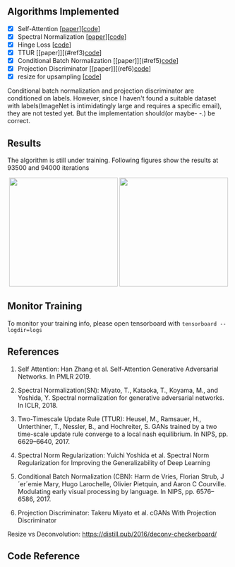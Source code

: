 ## Algorithms Implemented

- [x] Self-Attention                    [[paper](#ref1)][[code](https://github.com/xlnwel/cv/blob/38d5e7a4874538cf3809127c126735265f4a2129/basic_model/layer.py#L418)]
- [x] Spectral Normalization            [[paper](#ref2)][[code](https://github.com/xlnwel/cv/blob/38d5e7a4874538cf3809127c126735265f4a2129/utility/tf_utils.py#L157)]
- [x] Hinge Loss                        [[code](https://github.com/xlnwel/cv/blob/38d5e7a4874538cf3809127c126735265f4a2129/algo/sagan/model.py#L125)]
- [x] TTUR                              [[paper]][(#ref3)[code](https://github.com/xlnwel/cv/blob/38d5e7a4874538cf3809127c126735265f4a2129/algo/sagan/args.yaml#L19)]
- [x] Conditional Batch Normalization   [[paper]][(#ref5)[code](https://github.com/xlnwel/cv/blob/38d5e7a4874538cf3809127c126735265f4a2129/layers/cbn.py#L4)]
- [x] Projection Discriminator          [[paper]][(ref6)[code](https://github.com/xlnwel/cv/blob/38d5e7a4874538cf3809127c126735265f4a2129/algo/sagan/networks.py#L186)]
- [x] resize for upsampling             [[code](https://github.com/xlnwel/cv/blob/38d5e7a4874538cf3809127c126735265f4a2129/algo/sagan/networks.py#L69)]

Conditional batch normalization and projection discriminator are conditioned on labels. However, since I haven't found a suitable dataset with labels(ImageNet is intimidatingly large and requires a specific email), they are not tested yet. But the implementation should(or maybe- -.) be correct.

## Results

The algorithm is still under training. Following figures show the results at 93500 and 94000 iterations
<p align = 'center'>
<img src = 'data/results/0094000.jpg' height = '246px'>
<img src = 'data/results/0093500.jpg' height = '246px'>
</p>
<p align = 'center'>

## Monitor Training

To monitor your training info, please open tensorboard with `tensorboard --logdir=logs`

## References

1. <a name='ref1'></a>Self Attention: Han Zhang et al. Self-Attention Generative Adversarial Networks. In PMLR 2019.

2. <a name='ref2'></a>Spectral Normalization(SN): Miyato, T., Kataoka, T., Koyama, M., and Yoshida, Y. Spectral normalization for generative adversarial networks. In ICLR, 2018.

3. <a name='ref3'></a>Two-Timescale Update Rule (TTUR): Heusel, M., Ramsauer, H., Unterthiner, T., Nessler, B., and Hochreiter, S. GANs trained by a two time-scale update rule converge to a local nash equilibrium. In NIPS, pp. 6629–6640, 2017.

4. <a name='ref4'></a>Spectral Norm Regularization: Yuichi Yoshida et al. Spectral Norm Regularization for Improving the Generalizability of Deep Learning

5. <a name='ref5'></a>Conditional Batch Normalization (CBN): Harm de Vries, Florian Strub, J´er´emie Mary, Hugo Larochelle, Olivier Pietquin, and Aaron C Courville. Modulating early visual processing by language. In NIPS, pp. 6576–6586, 2017.

6. <a name='ref6'></a>Projection Discriminator: Takeru Miyato et al. cGANs With Projection Discriminator

Resize vs Deconvolution: https://distill.pub/2016/deconv-checkerboard/

## Code Reference